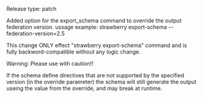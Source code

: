 Release type: patch

Added option for the export_schema command to override the output federation version.
ussage example: strawberry export-schema --federation-version=2.5

This change ONLY effect "strawberry export-schema" command and is fully backword-compatible without any logic change.

Warning: Please use with caution!!

If the schema define directives that are not supported by the specified version (in the override parameter) the schema
will still generate the output useing the value from the override, and may break at runtime.
